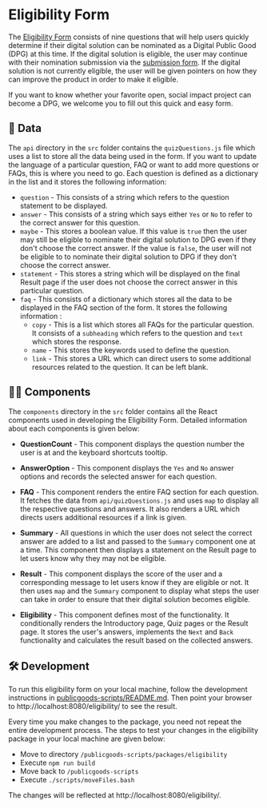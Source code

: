 # Eligibility Form

The [Eligibility Form](https://digitalpublicgoods.net/eligibility/) consists of nine questions that will help users quickly determine if their digital solution can be nominated as a Digital Public Good (DPG) at this time. If the digital solution is eligible, the user may continue with their nomination submission via the [submission form](https://submission-digitalpublicgoods.vercel.app/). If the digital solution is not currently eligible, the user will be given pointers on how they can improve the product in order to make it eligible. 

If you want to know whether your favorite open, social impact project can become a DPG, we welcome you to fill out this quick and easy form. 

## 📝 Data

The `api` directory in the `src` folder contains the `quizQuestions.js` file which uses a list to store all the data being used in the form. If you want to update the language of a particular question, FAQ or want to add more questions or FAQs, this is where you need to go. Each question is defined as a dictionary in the list and it stores the following information:
   
- `question` - This consists of a string which refers to the question statement to be displayed.
- `answer` - This consists of a string which says either `Yes` or `No` to refer to the correct answer for this question.
- `maybe` - This stores a boolean value. If this value is `true` then the user may still be eligible to nominate their digital solution to DPG even if they don't choose the correct answer. If the value is `false`, the user will not be eligible to to nominate their digital solution to DPG if they don't choose the correct answer.
- `statement` - This stores a string which will be displayed on the final Result page if the user does not choose the correct answer in this particular question.
- `faq` - This consists of a dictionary which stores all the data to be displayed in the FAQ section of the form. It stores the following information :
    - `copy` - This is a list which stores all FAQs for the particular question. It consists of a `subheading` which refers to the question and `text` which stores the response.
    - `name` - This stores the keywords used to define the question.
    - `link` - This stores a URL which can direct users to some additional resources related to the question. It can be left blank.

## 👩‍💻 Components

The `components` directory in the `src` folder contains all the React components used in developing the Eligibility Form. Detailed information about each components is given below:

- **QuestionCount** - This component displays the question number the user is at and the keyboard shortcuts tooltip. 

- **AnswerOption** - This component displays the `Yes` and `No` answer options and records the selected answer for each question.

- **FAQ** - This component renders the entire FAQ section for each question. It fetches the data from `api/quizQuestions.js` and uses `map` to display all the respective questions and answers. It also renders a URL which directs users additional resources if a link is given.

- **Summary** - All questions in which the user does not select the correct answer are added to a list and passed to the `Summary` component one at a time. This component then displays a statement on the Result page to let users know why they may not be eligible.

- **Result** - This component displays the score of the user and a corresponding message to let users know if they are eligible or not. It then uses `map` and the `Summary` component to display what steps the user can take in order to ensure that their digital solution becomes eligible.

- **Eligibility** - This component defines most of the functionality. It conditionally renders the Introductory page, Quiz pages or the Result page. It stores the user's answers, implements the `Next` and `Back` functionality and calculates the result based on the collected answers.

## 🛠 Development

To run this eligibility form on your local machine, follow the development instructions in [publicgoods-scripts/README.md](https://github.com/unicef/publicgoods-scripts/blob/main/README.md). Then point your browser to http://localhost:8080/eligibility/ to see the result.

Every time you make changes to the package, you need not repeat the entire development process. The steps to test your changes in the eligibility package in your local machine are given below:
- Move to directory `/publicgoods-scripts/packages/eligibility`
- Execute `npm run build`
- Move back to `/publicgoods-scripts`
- Execute `./scripts/moveFiles.bash`

The changes will be reflected at http://localhost:8080/eligibility/.



